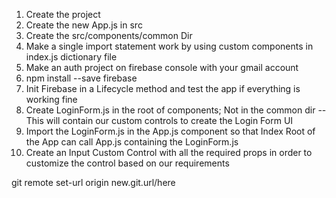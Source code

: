 1. Create the project
2. Create the new App.js in src
3. Create the src/components/common Dir
4. Make a single import statement work by using custom components in index.js dictionary file
5. Make an auth project on firebase console with your gmail account
6. npm install --save firebase
7. Init Firebase in a Lifecycle method and test the app if everything is working fine
8. Create LoginForm.js in the root of components; Not in the common dir -- This will contain our custom controls to create the Login Form UI
9. Import the LoginForm.js in the App.js component so that Index Root of the App can call App.js containing the LoginForm.js
10. Create an Input Custom Control with all the required props in order to customize the control based on our requirements

<!-- Change a Repo -->

git remote set-url origin new.git.url/here
